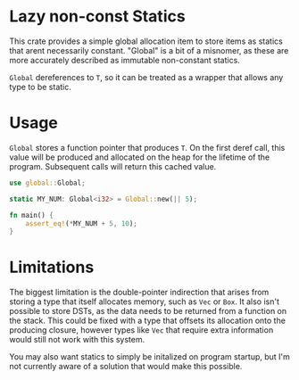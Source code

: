 # Lazy non-const Statics
This crate provides a simple global allocation item to store items as statics that arent
necessarily constant. "Global" is a bit of a misnomer, as these are more accurately described as
immutable non-constant statics.

`Global` dereferences to `T`, so it can be treated as a wrapper that allows any type to be static.
# Usage
`Global` stores a function pointer that produces `T`. On the first deref call, this value will be
produced and allocated on the heap for the lifetime of the program. Subsequent calls will return
this cached value.
```rust
use global::Global;

static MY_NUM: Global<i32> = Global::new(|| 5);

fn main() {
    assert_eq!(*MY_NUM + 5, 10);
}
```
# Limitations
The biggest limitation is the double-pointer indirection that arises from storing a type that
itself allocates memory, such as `Vec` or `Box`. It also isn't possible to store DSTs, as the
data needs to be returned from a function on the stack. This could be fixed with a type that
offsets its allocation onto the producing closure, however types like `Vec` that require extra
information would still not work with this system.

You may also want statics to simply be initalized on program startup, but I'm not currently
aware of a solution that would make this possible.
